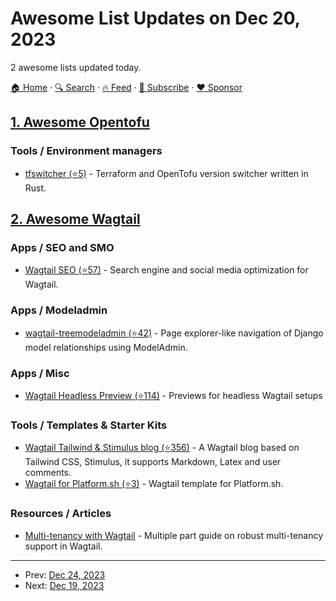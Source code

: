 # Awesome List Updates on Dec 20, 2023

2 awesome lists updated today.

[🏠 Home](/README.md) · [🔍 Search](https://www.trackawesomelist.com/search/) · [🔥 Feed](https://www.trackawesomelist.com/rss.xml) · [📮 Subscribe](https://trackawesomelist.us17.list-manage.com/subscribe?u=d2f0117aa829c83a63ec63c2f&id=36a103854c) · [❤️  Sponsor](https://github.com/sponsors/theowenyoung)



## [1. Awesome Opentofu](/content/virtualroot/awesome-opentofu/README.md)

### Tools / Environment managers

*   [tfswitcher (⭐5)](https://github.com/ASleepyCat/tfswitcher) - Terraform and OpenTofu version switcher written in Rust.

## [2. Awesome Wagtail](/content/springload/awesome-wagtail/README.md)

### Apps / SEO and SMO

*   [Wagtail SEO (⭐57)](https://github.com/coderedcorp/wagtail-seo) - Search engine and social media optimization for Wagtail.

### Apps / Modeladmin

*   [wagtail-treemodeladmin (⭐42)](https://github.com/cfpb/wagtail-treemodeladmin) - Page explorer-like navigation of Django model relationships using ModelAdmin.

### Apps / Misc

*   [Wagtail Headless Preview (⭐114)](https://github.com/torchbox/wagtail-headless-preview) -  Previews for headless Wagtail setups

### Tools / Templates & Starter Kits

*   [Wagtail Tailwind & Stimulus blog (⭐356)](https://github.com/AccordBox/wagtail-tailwind-blog) - A Wagtail blog based on Tailwind CSS, Stimulus, it supports Markdown, Latex and user comments.
*   [Wagtail for Platform.sh (⭐3)](https://github.com/platformsh-templates/wagtail) - Wagtail template for Platform.sh.

### Resources / Articles

*   [Multi-tenancy with Wagtail](https://cynthiakiser.com/blog/2023/11/01/multitenancy-with-wagtail.html) - Multiple part guide on robust multi-tenancy support in Wagtail.

---

- Prev: [Dec 24, 2023](/content/2023/12/24/README.md)
- Next: [Dec 19, 2023](/content/2023/12/19/README.md)